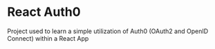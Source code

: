 # React Auth0

Project used to learn a simple utilization of Auth0 (OAuth2 and OpenID Connect) within a React App
